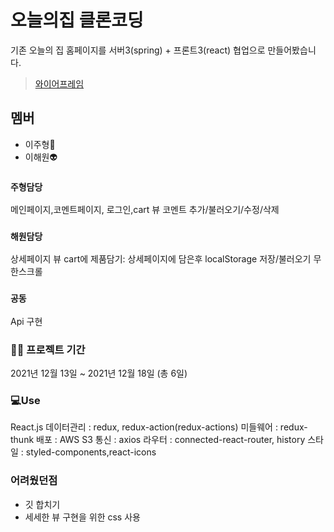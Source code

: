 # 오늘의집 클론코딩

기존 오늘의 집 홈페이지를 서버3(spring) + 프론트3(react) 협업으로 만들어봤습니다.

>[와이어프레임](https://www.figma.com/file/fFlzAvcm2FpFSlUiOPCLu4/7조-오늘의-집?node-id=0%3A1)

## 멤버
- 이주형🤖 
- 이해원👽 

### `주형담당`
메인페이지,코멘트페이지, 로그인,cart 뷰
코멘트 추가/불러오기/수정/삭제

### `해원담당`
상세페이지 뷰
cart에 제품담기: 상세페이지에 담은후 localStorage 저장/불러오기
무한스크롤

### `공동`
Api 구현

### 👨‍💻 프로젝트 기간
2021년 12월 13일 ~ 2021년 12월 18일 (총 6일)

### 💻Use
React.js
데이터관리 : redux, redux-action(redux-actions)
미들웨어 : redux-thunk
배포 : AWS S3
통신 : axios
라우터 : connected-react-router, history
스타일 : styled-components,react-icons



### 어려웠던점
- 깃 합치기
- 세세한 뷰 구현을 위한 css 사용
